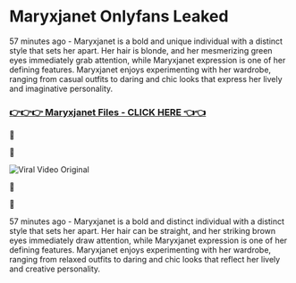 # Maryxjanet Onlyfans Leaked

<p>57 minutes ago - Maryxjanet is a bold and unique individual with a distinct style that sets her apart. Her hair is blonde, and her mesmerizing green eyes immediately grab attention, while Maryxjanet expression is one of her defining features. Maryxjanet enjoys experimenting with her wardrobe, ranging from casual outfits to daring and chic looks that express her lively and imaginative personality.</p><p>
<h3><a href="https://fansleaks.com-getfree.pro/maryxjanet" rel="nofollow">👉👉👉 Maryxjanet Files - CLICK HERE 👈👈</a></h3>
<p>🔻</p>
<p>🔻</p> <p>
<a href="https://fansleaks.com-getfree.pro/maryxjanet" rel="nofollow"><img src="https://i.imgur.com/0ZbtXZ5.gif" alt="Viral Video Original" style="max-width: 100%; display: inline-block;" data-target="animated-image.originalImage"></a>
<p>🔻</p>
<p>🔻</p> <p>57 minutes ago - Maryxjanet is a bold and distinct individual with a distinct style that sets her apart. Her hair can be straight, and her striking brown eyes immediately draw attention, while Maryxjanet expression is one of her defining features. Maryxjanet enjoys experimenting with her wardrobe, ranging from relaxed outfits to daring and chic looks that reflect her lively and creative personality.</p>